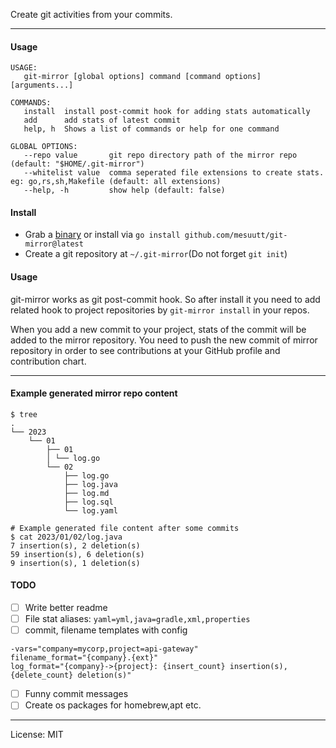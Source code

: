 Create git activities from your commits.

---

#### Usage

```shell
USAGE:
   git-mirror [global options] command [command options] [arguments...]

COMMANDS:
   install  install post-commit hook for adding stats automatically
   add      add stats of latest commit
   help, h  Shows a list of commands or help for one command

GLOBAL OPTIONS:
   --repo value       git repo directory path of the mirror repo (default: "$HOME/.git-mirror")
   --whitelist value  comma seperated file extensions to create stats. eg: go,rs,sh,Makefile (default: all extensions)
   --help, -h         show help (default: false)
```

#### Install
- Grab a [binary](https://github.com/mesuutt/git-mirror/releases) or install via `go install github.com/mesuutt/git-mirror@latest`
- Create a git repository at `~/.git-mirror`(Do not forget `git init`)

#### Usage

git-mirror works as git post-commit hook. 
So after install it you need to add related hook to project repositories by `git-mirror install` in your repos.  

When you add a new commit to your project, stats of the commit will be added to the mirror repository.
You need to push the new commit of mirror repository in order to see contributions at your GitHub profile and contribution chart.

----

#### Example generated mirror repo content
```shell
$ tree
.
└── 2023
    └── 01
        ├── 01
        │ └── log.go
        └── 02
            ├── log.go
            ├── log.java
            ├── log.md
            ├── log.sql
            └── log.yaml

# Example generated file content after some commits
$ cat 2023/01/02/log.java
7 insertion(s), 2 deletion(s)
59 insertion(s), 6 deletion(s)
9 insertion(s), 1 deletion(s)
```

#### TODO

- [ ] Write better readme
- [ ] File stat aliases: `yaml=yml,java=gradle,xml,properties`
- [ ] commit, filename templates with config
```shell
-vars="company=mycorp,project=api-gateway"
filename_format="{company}.{ext}"
log_format="{company}->{project}: {insert_count} insertion(s), {delete_count} deletion(s)"
```
- [ ] Funny commit messages
- [ ] Create os packages for homebrew,apt etc.
----

License: MIT